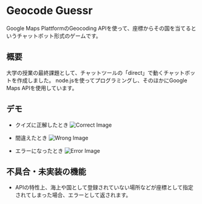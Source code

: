 # Geocode Guessr

 Google Maps PlattformのGeocoding APIを使って、座標からその国を当てるというチャットボット形式のゲームです。

## 概要

 大学の授業の最終課題として、チャットツールの「direct」で動くチャットボットを作成しました。
 node.jsを使ってプログラミングし、そのほかにGoogle Maps APIを使用しています。

## デモ

- クイズに正解したとき
![Correct Image](https://github.com/wakashiyo/GeocordGuessr/assets/129835423/4be78045-a4f7-4193-b700-16410d06c0e7)

- 間違えたとき
![Wrong Image](https://github.com/wakashiyo/GeocordGuessr/assets/129835423/61e741e4-34f3-40bb-beb9-63b13417a979)

- エラーになったとき
![Error Image](https://github.com/wakashiyo/GeocordGuessr/assets/129835423/26a54cb3-500b-40e0-b8a9-33db2c619a6a)

## 不具合・未実装の機能

- APIの特性上、海上や国として登録されていない場所などが座標として指定されてしまった場合、エラーとして返されます。
